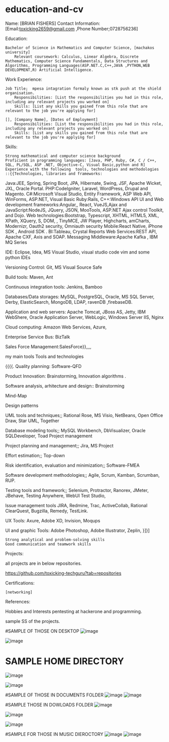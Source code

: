 # education-and-cv

Name: [BRIAN FISHERS]
Contact Information: [Email:toxicking2659@gmail.com ,Phone Number;0728756236]

Education:

    Bachelor of Science in Mathematics and Computer Science, [machakos university]
        Relevant coursework: Calculus, Linear Algebra, Discrete Mathematics, Computer Science Fundamentals, Data Structures and Algorithms, Programming Languages(ASP.NET.C,C++,JAVA ,PYTHON,WEB DEVELOPMENT,R) Artificial Intelligence.
        
       

Work Experience:

    Job Title;  mpesa intagration formaly known as stk push at the shield organisation.
        Responsibilities: [List the responsibilities you had in this role, including any relevant projects you worked on]
        Skills: [List any skills you gained from this role that are relevant to the job you're applying for]

    [], [Company Name], [Dates of Employment]
        Responsibilities: [List the responsibilities you had in this role, including any relevant projects you worked on]
        Skills: [List any skills you gained from this role that are relevant to the job you're applying for]

Skills:

    Strong mathematical and computer science background
    Proficient in programming languages: [Java, PHP, Ruby, C#, C / C++, SQL, PL/SQL, ASP .NET, Objective-C, Visual Basic,python and R]
    Experience with the following  tools, technologies and methodologies ::{{Technologies, libraries and frameworks:
Java:JEE, Spring, Spring Boot, JPA, Hibernate, Swing, JSF, Apache Wicket,  JXL, Oracle Portal.
PHP:CodeIgniter, Laravel, WordPress, Drupal and  Magento.
C#:Microsoft Visual Studio, Entity Framework, ASP Web API, WinForms, ASP.NET, Visual Basic
Ruby:Rails,
C++:Windows API
UI and Web development frameworks:Angular,, React, VueJS,Ajax and JavaScript:NodeJS, JQuery, JSON, MooTools, ASP.NET Ajax control Toolkit, and Dojo.
Web technologies:Bootstrap, Typescript, XHTML, HTML5, XML, XPath, XQuery, S, DOM, , TinyMCE, JW Player, Highcharts, amCharts, Modernizr, Oauth2 security, Omniauth security
Mobile:React Native, iPhone SDK , Android SDK .
BI:Tableau, Crystal Reports
Web Services:REST API, Apache CXF, Axis and  SOAP.
Messaging Middleware:Apache Kafka , IBM MQ Series

IDE:
Eclipse, Idea, MS Visual Studio, visual studio code vim and some python IDEs

Versioning Control:
Git, MS Visual Source Safe

Build tools:
Maven, Ant 

Continuous integration tools:
Jenkins, Bamboo

Databases/Data storages:
MySQL, PostgreSQL, Oracle, MS SQL Server, Derby, ElasticSearch, MongoDB, LDAP, ravenDB ,firebaseDB.

Application and web servers:
Apache Tomcat, JBoss AS, Jetty, IBM WebShere, Oracle Application Server, WebLogic, Windows Server IIS, Nginx

Cloud computing:
Amazon Web Services, Azure, 

Enterprise Service Bus:
BizTalk

Sales Force Management:SalesForce}},,,,




my main tools Tools and technologies

{{{{.
Quality planning:
Software-QFD

Product Innovation:
Brainstorming, Innovation algorithms .

Software analysis, arhitecture and design::
Brainstorming

Mind-Map

Design patterns

UML tools and techniques;;
Rational Rose, MS Visio, NetBeans, Open Office Draw, Star UML, Together

Database modeling tools;;
MySQL Workbench, DbVisualizer, Oracle SQLDeveloper, Toad Project management

Project planning and management;;
Jira, MS Project

Effort estimation;;
Top-down

Risk identification, evaluation and minimization;;
Software-FMEA

Software development methodologies;;
Agile, Scrum, Kamban, Scrumban, RUP.


Testing tools and framework;;
Selenium, Protractor, Ranorex, JMeter, JBehave, Testing Anywhere, WebUI Test Studio, 

Issue management tools
JIRA, Redmine, Trac, ActiveCollab, Rational ClearQuest, Bugzilla, Remedy, TestLink.


UX Tools:
Axure, Adobe XD, Invision, Moqups

UI and graphic Tools:
Adobe Photoshop, Adobe Illustrator, Zeplin, }]}]



    Strong analytical and problem-solving skills
    Good communication and teamwork skills

Projects:

   all projects are in below repositories.
   
   https://github.com/toxicking-techguru?tab=repositories

Certifications:

    [networking]

References:

   

Hobbies and Interests pentesting at hackerone  and programming.

sample SS of the projects.

#SAMPLE OF THOSE ON DESKTOP
![image](https://user-images.githubusercontent.com/73772907/212278970-e03982b1-57ec-4c96-8147-25486744bc18.png)

![image](https://user-images.githubusercontent.com/73772907/212279090-605d294d-f8ad-41ca-a095-e82b226280f2.png)


# SAMPLE HOME DIRECTORY
![image](https://user-images.githubusercontent.com/73772907/212279352-3b696af7-d16b-4106-9e69-c27b6ce5a50f.png)


![image](https://user-images.githubusercontent.com/73772907/212279479-7803fa63-68c5-4942-8a06-ac36f75d79fa.png)

#SAMPLE OF THOSE IN DOCUMENTS FOLDER
![image](https://user-images.githubusercontent.com/73772907/212279813-2dbdf1da-6ba3-4bee-b0da-c3fd61df9a90.png)
![image](https://user-images.githubusercontent.com/73772907/212279928-2c9c679c-ee55-4729-b069-d9837f658521.png)


#SAMPLE THOSE IN DOWLOADS FOLDER
![image](https://user-images.githubusercontent.com/73772907/212280162-bd00dc92-543a-4d82-985b-b9c0c814c0c7.png)


![image](https://user-images.githubusercontent.com/73772907/212280265-b6659e44-64f4-4e3d-88e5-df5611963385.png)

![image](https://user-images.githubusercontent.com/73772907/212280421-00856771-c086-42ef-99e1-444c193de9a3.png)


#SAMPLE FOR THOSE IN MUSIC DIEROCTORY
![image](https://user-images.githubusercontent.com/73772907/212280623-6e5d7578-cee3-49b1-812b-c0a62b80cadc.png)
![image](https://user-images.githubusercontent.com/73772907/212280724-2ba20d28-8ead-4528-a05c-e7096c5e63e4.png)
